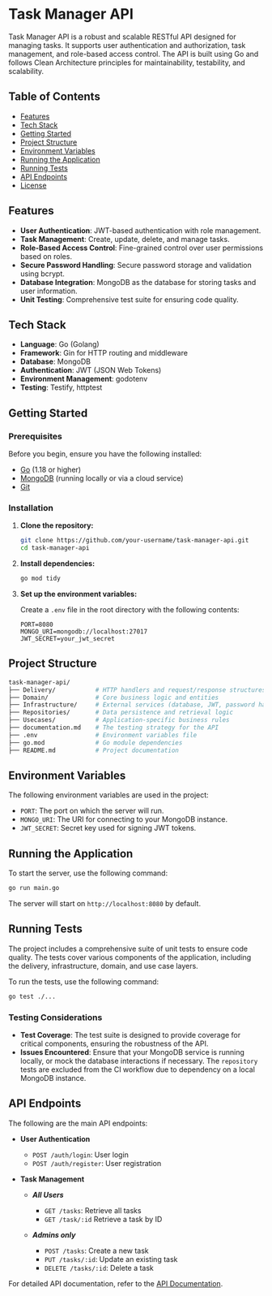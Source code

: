 # Task Manager API

Task Manager API is a robust and scalable RESTful API designed for managing tasks. It supports user authentication and authorization, task management, and role-based access control. The API is built using Go and follows Clean Architecture principles for maintainability, testability, and scalability.

## Table of Contents

- [Features](#features)
- [Tech Stack](#tech-stack)
- [Getting Started](#getting-started)
- [Project Structure](#project-structure)
- [Environment Variables](#environment-variables)
- [Running the Application](#running-the-application)
- [Running Tests](#running-tests)
- [API Endpoints](#api-endpoints)
- [License](#license)

## Features

- **User Authentication**: JWT-based authentication with role management.
- **Task Management**: Create, update, delete, and manage tasks.
- **Role-Based Access Control**: Fine-grained control over user permissions based on roles.
- **Secure Password Handling**: Secure password storage and validation using bcrypt.
- **Database Integration**: MongoDB as the database for storing tasks and user information.
- **Unit Testing**: Comprehensive test suite for ensuring code quality.

## Tech Stack

- **Language**: Go (Golang)
- **Framework**: Gin for HTTP routing and middleware
- **Database**: MongoDB
- **Authentication**: JWT (JSON Web Tokens)
- **Environment Management**: godotenv
- **Testing**: Testify, httptest

## Getting Started

### Prerequisites

Before you begin, ensure you have the following installed:

- [Go](https://golang.org/doc/install) (1.18 or higher)
- [MongoDB](https://www.mongodb.com/try/download/community) (running locally or via a cloud service)
- [Git](https://git-scm.com/book/en/v2/Getting-Started-Installing-Git)

### Installation

1. **Clone the repository:**

   ```bash
   git clone https://github.com/your-username/task-manager-api.git
   cd task-manager-api
   ```

2. **Install dependencies:**

   ```bash
   go mod tidy
   ```

3. **Set up the environment variables:**

   Create a `.env` file in the root directory with the following contents:

   ```env
   PORT=8080
   MONGO_URI=mongodb://localhost:27017
   JWT_SECRET=your_jwt_secret
   ```

## Project Structure

```bash
task-manager-api/
├── Delivery/           # HTTP handlers and request/response structures and main.go file the entry point
├── Domain/             # Core business logic and entities
├── Infrastructure/     # External services (database, JWT, password hashing)
├── Repositories/       # Data persistence and retrieval logic
├── Usecases/           # Application-specific business rules
├── documentation.md    # The testing strategy for the API
├── .env                # Environment variables file
├── go.mod              # Go module dependencies
├── README.md           # Project documentation
```

## Environment Variables

The following environment variables are used in the project:

- `PORT`: The port on which the server will run.
- `MONGO_URI`: The URI for connecting to your MongoDB instance.
- `JWT_SECRET`: Secret key used for signing JWT tokens.

## Running the Application

To start the server, use the following command:

```bash
go run main.go
```

The server will start on `http://localhost:8080` by default.

## Running Tests

The project includes a comprehensive suite of unit tests to ensure code quality. The tests cover various components of the application, including the delivery, infrastructure, domain, and use case layers.

To run the tests, use the following command:

```bash
go test ./...
```

### Testing Considerations

- **Test Coverage**: The test suite is designed to provide coverage for critical components, ensuring the robustness of the API.
- **Issues Encountered**: Ensure that your MongoDB service is running locally, or mock the database interactions if necessary. The `repository` tests are excluded from the CI workflow due to dependency on a local MongoDB instance.

## API Endpoints

The following are the main API endpoints:

- **User Authentication**
  - `POST /auth/login`: User login
  - `POST /auth/register`: User registration

- **Task Management**
    - ***All Users***
      - `GET /tasks`: Retrieve all tasks
      - `GET /task/:id` Retrieve a task by ID

    - ***Admins only***
      - `POST /tasks`: Create a new task
      - `PUT /tasks/:id`: Update an existing task
      - `DELETE /tasks/:id`: Delete a task

For detailed API documentation, refer to the [API Documentation](#).
